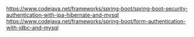 https://www.codejava.net/frameworks/spring-boot/spring-boot-security-authentication-with-jpa-hibernate-and-mysql
https://www.codejava.net/frameworks/spring-boot/form-authentication-with-jdbc-and-mysql


